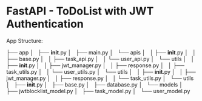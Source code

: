# FastAPI - ToDoList with JWT Authentication


App Structure:

├── app
│   ├── __init__.py
│   ├── main.py
│   └── apis
│   │   ├── __init__.py
│   │   ├── base.py
│   │   ├── task_api.py
│   │   └── user_api.py
│   └── utils
│   │   ├── __init__.py
│   │   ├── jwt_manager.py
│   │   ├── response.py
│   │   ├── task_utils.py
│   │   └── user_utils.py
│   └── utils
│   │   ├── __init__.py
│   │   ├── jwt_manager.py
│   │   ├── response.py
│   │   └── task_utils.py
│   └── utils
│       ├── __init__.py
│       ├── base.py
│       ├── database.py
│       └── models
│           ├── jwtblocklist_model.py
│           ├── task_model.py
│           └── user_model.py

